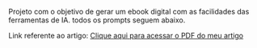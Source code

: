 Projeto com o objetivo de gerar um ebook digital com as facilidades das ferramentas de IA. todos os prompts seguem abaixo.

Link referente ao artigo:
[Clique aqui para acessar o PDF do meu artigo](ebook-seletoresCSS.pdf)
